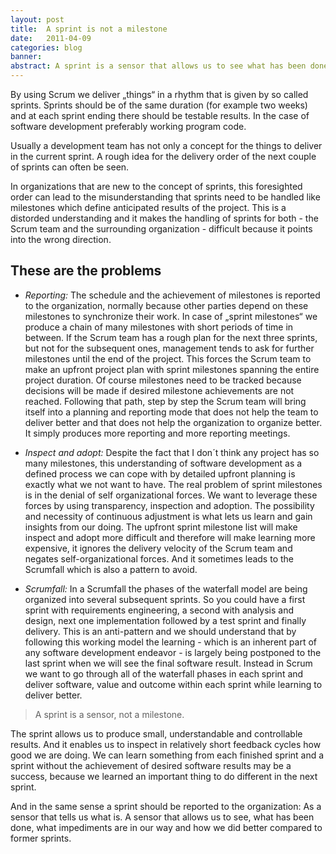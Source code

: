 ```yaml
---
layout: post
title:  A sprint is not a milestone
date:   2011-04-09
categories: blog
banner: 
abstract: A sprint is a sensor that allows us to see what has been done, what impediments are in our way and how we did better compared to former sprints.
---
```

By using Scrum we deliver „things“ in a rhythm that is given by so called sprints. Sprints should be of the same duration (for example two weeks) and at each sprint ending there should be testable results. In the case of software development preferably  working program code.

Usually a development team has not only a concept for the things to deliver in the current sprint. A rough idea for the delivery order of the next couple of sprints can often be seen.

In organizations that are new to the concept of sprints, this foresighted order can lead to the misunderstanding that sprints need to be handled like milestones which define anticipated results of the project. This is a distorded understanding and it makes the handling of sprints for both - the Scrum team and the surrounding organization - difficult because it points into the wrong direction.

These are the problems
---

* *Reporting:* The schedule and the achievement of milestones is reported to the organization, normally because other parties depend on these milestones to synchronize their work. In case of „sprint milestones“ we produce a chain of many milestones with short periods of time in between. If the Scrum team has a rough plan for the next three sprints, but not for the subsequent ones, management tends to ask for further milestones until the end of the project. This forces the Scrum team to make an upfront project plan with sprint milestones spanning the entire project duration. Of course milestones need to be tracked because decisions will be made if desired milestone achievements are not reached. Following that path, step by step the Scrum team will bring itself into a planning and reporting mode that does not help the team to deliver better and that does not help the organization to organize better. It simply produces more reporting and more reporting meetings.

* *Inspect and adopt:* Despite the fact that I don´t think any project has so many milestones, this understanding of software development as a defined process we can cope with by detailed upfront planning is exactly what we not want to have. The real problem of sprint milestones is in the denial of self organizational forces. We want to leverage these forces by using transparency, inspection and adoption. The possibility and necessity of continuous adjustment is what lets us learn and gain insights from our doing. The upfront sprint milestone list will make inspect and adopt more difficult and therefore will make learning more expensive, it ignores the delivery velocity of the Scrum team and negates self-organizational forces. And it sometimes leads to the Scrumfall which is also a pattern to avoid.

* *Scrumfall:* In a Scrumfall the phases of the waterfall model are being organized into several subsequent sprints. So you could have a first sprint with requirements engineering, a second with analysis and design, next one implementation followed by a test sprint and finally delivery. This is an anti-pattern and we should understand that by following this working model the learning - which is an inherent part of any software development endeavor - is largely being postponed to the last sprint when we will see the final software result. Instead in Scrum we want to go through all of the waterfall phases in each sprint and deliver software, value and outcome within each sprint while learning to deliver better.

> A sprint is a sensor, not a milestone.

The sprint allows us to produce small, understandable and controllable results. And it enables us to inspect in relatively short feedback cycles how good we are doing. We can learn something from each finished sprint and a sprint without the achievement of desired software results may be a success, because we learned an important thing to do different in the next sprint. 

And in the same sense a sprint should be reported to the organization: As a sensor that tells us what is. A sensor that allows us to see, what has been done, what impediments are in our way and how we did better compared to former sprints. 

